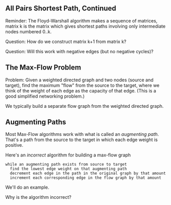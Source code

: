 All Pairs Shortest Path, Continued
----------------------------------

Reminder: The Floyd-Warshall algorithm makes a sequence of matrices,
matrix k is the matrix which gives shortest paths involving only
intermediate nodes numbered 0..k.

Question: How do we construct matrix k+1 from matrix k?

Question: Will this work with negative edges (but no negative cycles)?

The Max-Flow Problem
--------------------

Problem: Given a weighted directed graph and two nodes (source and
target), find the maximum "flow" from the source to the target, where
we think of the weight of each edge as the capacity of that edge.
(This is a good simplified networking problem.)

We typically build a separate flow graph from the weighted directed graph.

Augmenting Paths
----------------

Most Max-Flow algorithms work with what is called an *augmenting path*.
That's a path from the source to the target in which each edge weight 
is positive.  

Here's an *incorrect* algorithm for building a max-flow graph

    while an augmenting path exists from source to target
      find the lowest edge weight on that augmenting path
      decrement each edge in the path in the original graph by that amount
      increment each corresponding edge in the flow graph by that amount

We'll do an example.

Why is the algorithm incorrect?

